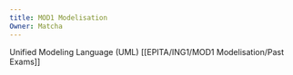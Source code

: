 ```yaml
---
title: MOD1 Modelisation
Owner: Matcha
---
```

Unified Modeling Language (UML)
[[EPITA/ING1/MOD1 Modelisation/Past Exams]]

